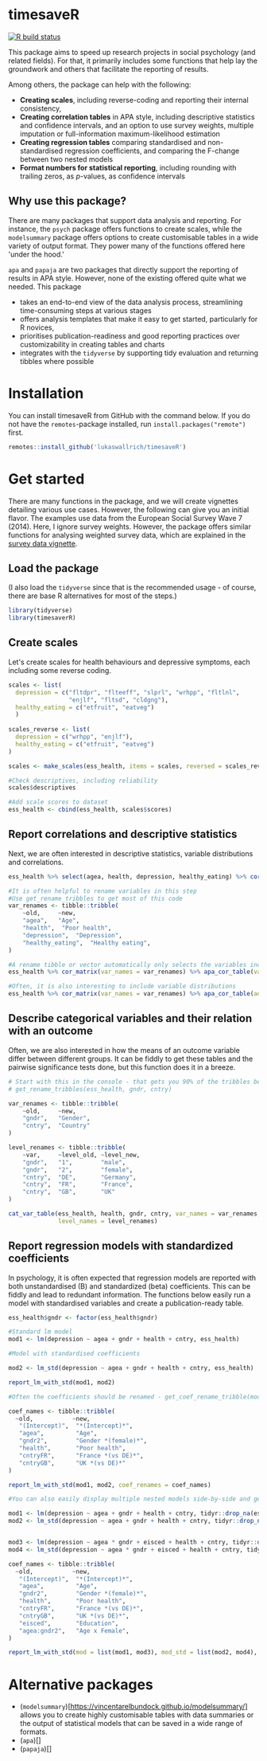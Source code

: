 # timesaveR

  <!-- badges: start -->
  [![R build status](https://github.com/LukasWallrich/timesaveR/workflows/R-CMD-check/badge.svg)](https://github.com/LukasWallrich/timesaveR/actions)
  <!-- badges: end -->

This package aims to speed up research projects in social psychology (and related fields). For that, it primarily includes some functions that help lay the groundwork and others that facilitate the reporting of results.

Among others, the package can help with the following:

- **Creating scales**, including reverse-coding and reporting their internal consistency,
- **Creating correlation tables** in APA style, including descriptive statistics and confidence intervals, and an option to use survey weights, multiple imputation or full-information maximum-likelihood estimation
- **Creating regression tables** comparing standardised and non-standardised regression coefficients, and comparing the F-change between two nested models
- **Format numbers for statistical reporting**, including rounding with trailing zeros, as *p*-values, as confidence intervals



## Why use this package?

There are many packages that support data analysis and reporting. For instance, the `psych` package offers functions to create scales, while the `modelsummary` package offers options to create customisable tables in a wide variety of output format. They power many of the functions offered here 'under the hood.'

`apa` and `papaja` are two packages that directly support the reporting of results in APA style. However, none of the existing offered quite what we needed. This package

- takes an end-to-end view of the data analysis process, streamlining time-consuming steps at various stages
- offers analysis templates that make it easy to get started, particularly for R novices,
- prioritises publication-readiness and good reporting practices over customizability in creating tables and charts
- integrates with the `tidyverse` by supporting tidy evaluation and returning tibbles where possible 

# Installation

You can install timesaveR from GitHub with the command below. If you do not have the `remotes`-package installed, run `install.packages("remote")` first.

```r
remotes::install_github('lukaswallrich/timesaveR')
```

# Get started

There are many functions in the package, and we will create vignettes detailing various use cases. However, the following can give you an initial flavor. The examples use data from the European Social Survey Wave 7 (2014). Here, I ignore survey weights. However, the package offers similar functions for analysing weighted survey data, which are explained in the [survey data vignette](doc/survey_functions.html).

## Load the package

(I also load the `tidyverse` since that is the recommended usage - of course, there are base R alternatives for most of the steps.)

```r
library(tidyverse)
library(timesaverR)

```

## Create scales

Let's create scales for health behaviours and depressive symptoms, each including some reverse coding.

```r
scales <- list(
  depression = c("fltdpr", "flteeff", "slprl", "wrhpp", "fltlnl", 
                 "enjlf", "fltsd", "cldgng"),
  healthy_eating = c("etfruit", "eatveg")
  )
  
scales_reverse <- list(
  depression = c("wrhpp", "enjlf"),
  healthy_eating = c("etfruit", "eatveg")
)

scales <- make_scales(ess_health, items = scales, reversed = scales_reverse)

#Check descriptives, including reliability
scales$descriptives

#Add scale scores to dataset
ess_health <- cbind(ess_health, scales$scores)
```
## Report correlations and descriptive statistics

Next, we are often interested in descriptive statistics, variable distributions and correlations.

```r
ess_health %>% select(agea, health, depression, healthy_eating) %>% cor_matrix() %>% apa_cor_table()

#It is often helpful to rename variables in this step
#Use get_rename_tribbles to get most of this code
var_renames <- tibble::tribble(
    ~old,     ~new,     
    "agea",   "Age",  
    "health",  "Poor health",
    "depression",  "Depression",
    "healthy_eating",  "Healthy eating",
)

#A rename tibble or vector automatically only selects the variables included into it
ess_health %>% cor_matrix(var_names = var_renames) %>% apa_cor_table(var_names = var_renames)

#Often, it is also interesting to include variable distributions
ess_health %>% cor_matrix(var_names = var_renames) %>% apa_cor_table(add_distributions = TRUE, data = ess_health)


```



## Describe categorical variables and their relation with an outcome

Often, we are also interested in how the means of an outcome variable differ between different groups. It can be fiddly to get these tables and the pairwise significance tests done, but this function does it in a breeze.

```r
# Start with this in the console - that gets you 90% of the tribbles below.
# get_rename_tribbles(ess_health, gndr, cntry)

var_renames <- tibble::tribble(
    ~old,     ~new,     
    "gndr",   "Gender",  
    "cntry",  "Country"
)

level_renames <- tibble::tribble(
    ~var,     ~level_old, ~level_new, 
    "gndr",   "1",        "male",       
    "gndr",   "2",        "female",       
    "cntry",  "DE",       "Germany",      
    "cntry",  "FR",       "France",      
    "cntry",  "GB",       "UK"
)

cat_var_table(ess_health, health, gndr, cntry, var_names = var_renames, 
              level_names = level_renames)
```

## Report regression models with standardized coefficients

In psychology, it is often expected that regression models are reported with both unstandardised (B) and standardized (beta) coefficients. This can be fiddly and lead to redundant information. The functions below easily run a model with standardised variables and create a publication-ready table.

```r
ess_health$gndr <- factor(ess_health$gndr)

#Standard lm model
mod1 <- lm(depression ~ agea + gndr + health + cntry, ess_health)

#Model with standardised coefficients

mod2 <- lm_std(depression ~ agea + gndr + health + cntry, ess_health)

report_lm_with_std(mod1, mod2)

#Often the coefficients should be renamed - get_coef_rename_tribble(mod1) is the starting point. In that, markdown formatting can be used.

coef_names <- tibble::tribble(
  ~old,           ~new,           
   "(Intercept)",  "*(Intercept)*", 
   "agea",         "Age",        
   "gndr2",        "Gender *(female)*",       
   "health",       "Poor health",      
   "cntryFR",      "France *(vs DE)*",     
   "cntryGB",      "UK *(vs DE)*"
)

report_lm_with_std(mod1, mod2, coef_renames = coef_names)

#You can also easily display multiple nested models side-by-side and get the F-change significance test. For that, all models need to be fit on the same dataset, so that I will drop all missing data.

mod1 <- lm(depression ~ agea + gndr + health + cntry, tidyr::drop_na(ess_health))
mod2 <- lm_std(depression ~ agea + gndr + health + cntry, tidyr::drop_na(ess_health))


mod3 <- lm(depression ~ agea * gndr + eisced + health + cntry, tidyr::drop_na(ess_health))
mod4 <- lm_std(depression ~ agea * gndr + eisced + health + cntry, tidyr::drop_na(ess_health))

coef_names <- tibble::tribble(
  ~old,           ~new,           
   "(Intercept)",  "*(Intercept)*", 
   "agea",         "Age",        
   "gndr2",        "Gender *(female)*",       
   "health",       "Poor health",      
   "cntryFR",      "France *(vs DE)*",     
   "cntryGB",      "UK *(vs DE)*",
   "eisced",       "Education",
   "agea:gndr2",   "Age x Female",
)

report_lm_with_std(mod = list(mod1, mod3), mod_std = list(mod2, mod4), coef_renames = coef_names, R2_change = TRUE)
```

# Alternative packages

- (`modelsummary`)[https://vincentarelbundock.github.io/modelsummary/] allows you to create highly customisable tables with data summaries or the output of statistical models that can be saved in a wide range of formats.
- (`apa`)[]
- (`papaja`)[]